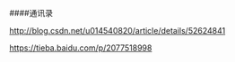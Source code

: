 ####通讯录

http://blog.csdn.net/u014540820/article/details/52624841


https://tieba.baidu.com/p/2077518998
